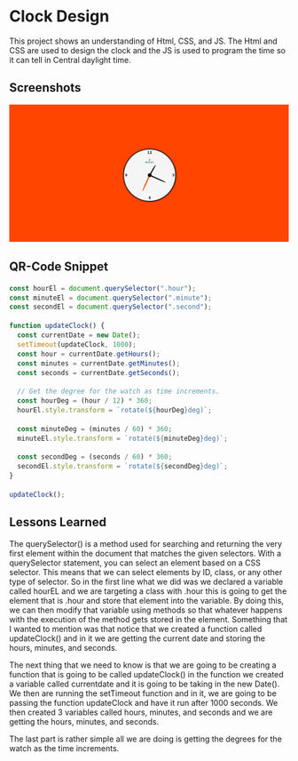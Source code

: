 
# Clock Design

This project shows an understanding of Html, CSS, and JS. The Html and CSS are used to design the clock and the JS is used to program the time so it can tell in Central daylight time.
## Screenshots

![QR_Code_Design](https://github.com/zaidaslam99/Clock_Project/blob/main/clock_website_screenshot.png?raw=true)

## QR-Code Snippet

```javascript
const hourEl = document.querySelector(".hour");
const minuteEl = document.querySelector(".minute");
const secondEl = document.querySelector(".second");

function updateClock() {
  const currentDate = new Date();
  setTimeout(updateClock, 1000);
  const hour = currentDate.getHours();
  const minutes = currentDate.getMinutes();
  const seconds = currentDate.getSeconds();

  // Get the degree for the watch as time increments.
  const hourDeg = (hour / 12) * 360;
  hourEl.style.transform = `rotate(${hourDeg}deg)`;

  const minuteDeg = (minutes / 60) * 360;
  minuteEl.style.transform = `rotate(${minuteDeg}deg)`;

  const secondDeg = (seconds / 60) * 360;
  secondEl.style.transform = `rotate(${secondDeg}deg)`;
}

updateClock();
```

## Lessons Learned

The querySelector() is a method used for searching and returning the very first element within the document that matches the given selectors. With a querySelector statement, you can select an element based on a CSS selector. This means that we can select elements by ID, class, or any other type of selector. So in the first line what we did was we declared a variable called hourEL and we are targeting a class with .hour this is going to get the element that is .hour and store that element into the variable. By doing this, we can then modify that variable using methods so that whatever happens with the execution of the method gets stored in the element. Something that I wanted to mention was that notice that we created a function called updateClock() and in it we are getting the current date and storing the hours, minutes, and seconds. 

The next thing that we need to know is that we are going to be creating a function that is going to be called updateClock() in the function we created a variable called currentdate and it is going to be taking in the new Date(). We then are running the setTimeout function and in it, we are going to be passing the function updateClock and have it run after 1000 seconds.  We then created 3 variables called hours, minutes, and seconds and we are getting the hours, minutes, and seconds.

The last part is rather simple all we are doing is getting the degrees for the watch as the time increments. 